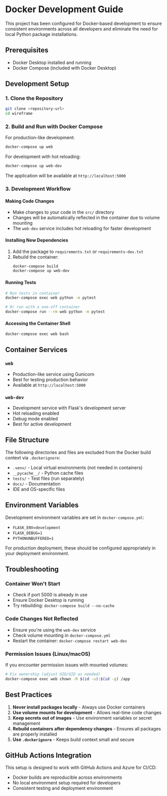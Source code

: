 # Docker Development Guide

This project has been configured for Docker-based development to ensure consistent environments across all developers and eliminate the need for local Python package installations.

## Prerequisites

- Docker Desktop installed and running
- Docker Compose (included with Docker Desktop)

## Development Setup

### 1. Clone the Repository
```bash
git clone <repository-url>
cd wireframe
```

### 2. Build and Run with Docker Compose

For production-like development:
```bash
docker-compose up web
```

For development with hot reloading:
```bash
docker-compose up web-dev
```

The application will be available at `http://localhost:5000`

### 3. Development Workflow

#### Making Code Changes
- Make changes to your code in the `src/` directory
- Changes will be automatically reflected in the container due to volume mounting
- The `web-dev` service includes hot reloading for faster development

#### Installing New Dependencies
1. Add the package to `requirements.txt` or `requirements-dev.txt`
2. Rebuild the container:
   ```bash
   docker-compose build
   docker-compose up web-dev
   ```

#### Running Tests
```bash
# Run tests in container
docker-compose exec web python -m pytest

# Or run with a one-off container
docker-compose run --rm web python -m pytest
```

#### Accessing the Container Shell
```bash
docker-compose exec web bash
```

## Container Services

### `web`
- Production-like service using Gunicorn
- Best for testing production behavior
- Available at `http://localhost:5000`

### `web-dev`
- Development service with Flask's development server
- Hot reloading enabled
- Debug mode enabled
- Best for active development

## File Structure

The following directories and files are excluded from the Docker build context via `.dockerignore`:
- `.venv/` - Local virtual environments (not needed in containers)
- `__pycache__/` - Python cache files
- `tests/` - Test files (run separately)
- `docs/` - Documentation
- IDE and OS-specific files

## Environment Variables

Development environment variables are set in `docker-compose.yml`:
- `FLASK_ENV=development`
- `FLASK_DEBUG=1`
- `PYTHONUNBUFFERED=1`

For production deployment, these should be configured appropriately in your deployment environment.

## Troubleshooting

### Container Won't Start
- Check if port 5000 is already in use
- Ensure Docker Desktop is running
- Try rebuilding: `docker-compose build --no-cache`

### Code Changes Not Reflected
- Ensure you're using the `web-dev` service
- Check volume mounting in `docker-compose.yml`
- Restart the container: `docker-compose restart web-dev`

### Permission Issues (Linux/macOS)
If you encounter permission issues with mounted volumes:
```bash
# Fix ownership (adjust UID/GID as needed)
docker-compose exec web chown -R $(id -u):$(id -g) /app
```

## Best Practices

1. **Never install packages locally** - Always use Docker containers
2. **Use volume mounts for development** - Allows real-time code changes
3. **Keep secrets out of images** - Use environment variables or secret management
4. **Rebuild containers after dependency changes** - Ensures all packages are properly installed
5. **Use `.dockerignore`** - Keeps build context small and secure

## GitHub Actions Integration

This setup is designed to work with GitHub Actions and Azure for CI/CD:
- Docker builds are reproducible across environments
- No local environment setup required for developers
- Consistent testing and deployment environment 